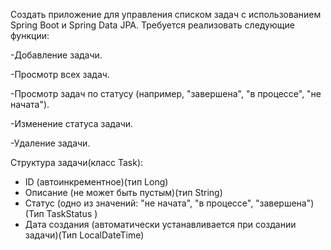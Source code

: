 Cоздать приложение для управления списком задач с использованием Spring Boot и Spring Data JPA. Требуется реализовать следующие функции:

-Добавление задачи.

-Просмотр всех задач.

-Просмотр задач по статусу (например, "завершена", "в процессе", "не начата").

-Изменение статуса задачи.

-Удаление задачи.

Структура задачи(класс Task):
- ID (автоинкрементное)(тип Long)
- Описание (не может быть пустым)(тип String)
- Статус (одно из значений: "не начата", "в процессе", "завершена")(Тип TaskStatus )
- Дата создания (автоматически устанавливается при создании задачи)(Тип LocalDateTime)
